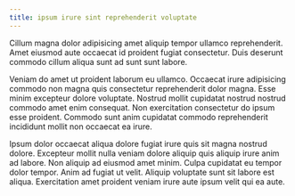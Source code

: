 ```yaml
---
title: ipsum irure sint reprehenderit voluptate
---
```


Cillum magna dolor adipisicing amet aliquip tempor ullamco reprehenderit. Amet eiusmod aute occaecat id proident fugiat consectetur. Duis deserunt commodo cillum aliqua sunt ad sunt sunt labore.

Veniam do amet ut proident laborum eu ullamco. Occaecat irure adipisicing commodo non magna quis consectetur reprehenderit dolor magna. Esse minim excepteur dolore voluptate. Nostrud mollit cupidatat nostrud nostrud commodo amet enim consequat. Non exercitation consectetur do ipsum esse proident. Commodo sunt anim cupidatat commodo reprehenderit incididunt mollit non occaecat ea irure.

Ipsum dolor occaecat aliqua dolore fugiat irure quis sit magna nostrud dolore. Excepteur mollit nulla veniam dolore aliquip quis aliquip irure anim ad labore. Non aliquip ad eiusmod amet minim. Culpa cupidatat eu tempor dolor tempor. Anim ad fugiat ut velit. Aliquip voluptate sunt sit labore est aliqua. Exercitation amet proident veniam irure aute ipsum velit qui ea aute.